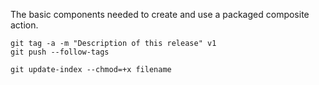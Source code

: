The basic components needed to create and use a packaged composite action.
```
git tag -a -m "Description of this release" v1
git push --follow-tags
```
```
git update-index --chmod=+x filename
```